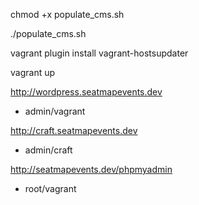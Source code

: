 chmod +x populate_cms.sh

./populate_cms.sh

vagrant plugin install vagrant-hostsupdater

vagrant up

http://wordpress.seatmapevents.dev
 - admin/vagrant

http://craft.seatmapevents.dev
 - admin/craft

http://seatmapevents.dev/phpmyadmin
 - root/vagrant
